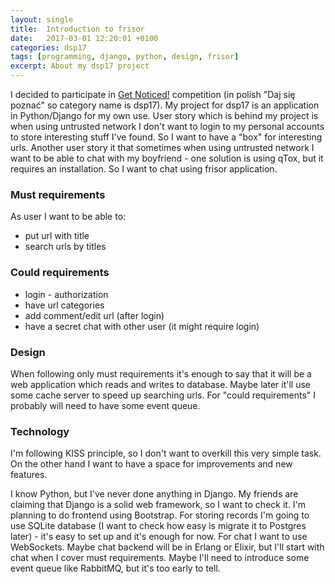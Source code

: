 ```yaml
---
layout: single
title:  Introduction to frisor
date:   2017-03-01 12:20:01 +0100
categories: dsp17
tags: [programming, django, python, design, frisor]
excerpt: About my dsp17 project
---
```


I decided to participate in [Get Noticed!](http://devstyle.pl/daj-sie-poznac/) competition (in polish "Daj się poznać" so category name is dsp17).
My project for dsp17 is an application in Python/Django for my own use. User story which
is behind my project is when using untrusted network I don't want to login to my personal accounts to store interesting stuff I've found. So I want to have a "box" for interesting urls. Another user story it that sometimes when using untrusted network I want to be able to chat with my boyfriend -
one solution is using qTox, but it requires an installation. So I want to chat using frisor application.

### Must requirements
As user I want to be able to:
* put url with title
* search urls by titles

### Could requirements
* login - authorization
* have url categories
* add comment/edit url (after login)
* have a secret chat with other user (it might require login)

### Design
When following only must requirements it's enough to say that it will be a web application which reads and writes to database. Maybe later it'll use some
cache server to speed up searching urls.
For "could requirements" I probably will need to have some event queue.

### Technology
I'm following KISS principle, so I don't want to overkill this very simple task. On the other hand I want to have a space
for improvements and new features.

I know Python, but I've never done anything in Django. My friends are claiming that Django is a solid web framework, so I want to check it.
I'm planning to do frontend using Bootstrap.
For storing records I'm going to use SQLite database (I want to check how easy is migrate it to Postgres later) - it's easy to set up and
it's enough for now.
For chat I want to use WebSockets. Maybe chat backend will be in Erlang or Elixir, but I'll start with chat when I cover must requirements. Maybe I'll need to introduce
some event queue like RabbitMQ, but it's too early to tell.



